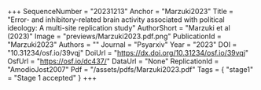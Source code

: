 +++
SequenceNumber = "20231213"
Anchor = "Marzuki2023"
Title = "Error- and inhibitory-related brain activity associated with political ideology: A multi-site replication study"
AuthorShort = "Marzuki et al (2023)"
Image = "previews/Marzuki2023.pdf.png"
PublicationId = "Marzuki2023"
Authors = ""
Journal = "Psyarxiv"
Year = "2023"
DOI = "10.31234/osf.io/39vqj"
DoiUrl = "https://dx.doi.org/10.31234/osf.io/39vqj"
OsfUrl = "https://osf.io/dc437/"
DataUrl = "None"
ReplicationId = "AmodioJost2007"
Pdf = "/assets/pdfs/Marzuki2023.pdf"
Tags = { "stage1" = "Stage 1 accepted" }
+++